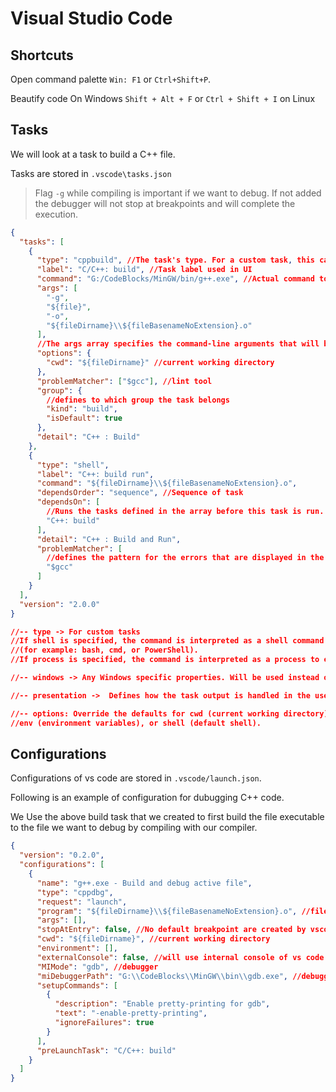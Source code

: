 # Visual Studio Code

## Shortcuts

Open command palette `Win: F1` or `Ctrl+Shift+P`.

Beautify code On Windows `Shift + Alt + F` or `Ctrl + Shift + I` on Linux

## Tasks

We will look at a task to build a C++ file.

Tasks are stored in `.vscode\tasks.json`

> Flag `-g` while compiling is important if we want to debug. If not added the debugger will not stop at breakpoints and will complete the execution.

```json
{
  "tasks": [
    {
      "type": "cppbuild", //The task's type. For a custom task, this can either be shell or process
      "label": "C/C++: build", //Task label used in UI
      "command": "G:/CodeBlocks/MinGW/bin/g++.exe", //Actual command to execute
      "args": [
        "-g",
        "${file}",
        "-o",
        "${fileDirname}\\${fileBasenameNoExtension}.o"
      ],
      //The args array specifies the command-line arguments that will be passed to g++
      "options": {
        "cwd": "${fileDirname}" //current working directory
      },
      "problemMatcher": ["$gcc"], //lint tool
      "group": {
        //defines to which group the task belongs
        "kind": "build",
        "isDefault": true
      },
      "detail": "C++ : Build"
    },
    {
      "type": "shell",
      "label": "C++: build run",
      "command": "${fileDirname}\\${fileBasenameNoExtension}.o",
      "dependsOrder": "sequence", //Sequence of task
      "dependsOn": [
        //Runs the tasks defined in the array before this task is run.
        "C++: build"
      ],
      "detail": "C++ : Build and Run",
      "problemMatcher": [
        //defines the pattern for the errors that are displayed in the terminal
        "$gcc"
      ]
    }
  ],
  "version": "2.0.0"
}

//-- type -> For custom tasks
//If shell is specified, the command is interpreted as a shell command
//(for example: bash, cmd, or PowerShell).
//If process is specified, the command is interpreted as a process to execute.

//-- windows -> Any Windows specific properties. Will be used instead of default

//-- presentation ->  Defines how the task output is handled in the user interface.

//-- options: Override the defaults for cwd (current working directory),
//env (environment variables), or shell (default shell).
```

## Configurations

Configurations of vs code are stored in `.vscode/launch.json`.

Following is an example of configuration for dubugging C++ code.

We Use the above build task that we created to first build the file executable to the file we want to debug by compiling with our compiler.

```json
{
  "version": "0.2.0",
  "configurations": [
    {
      "name": "g++.exe - Build and debug active file",
      "type": "cppdbg",
      "request": "launch",
      "program": "${fileDirname}\\${fileBasenameNoExtension}.o", //file to be executed to debug
      "args": [],
      "stopAtEntry": false, //No default breakpoint are created by vscode
      "cwd": "${fileDirname}", //current working directory
      "environment": [],
      "externalConsole": false, //will use internal console of vs code
      "MIMode": "gdb", //debugger
      "miDebuggerPath": "G:\\CodeBlocks\\MinGW\\bin\\gdb.exe", //debugger path
      "setupCommands": [
        {
          "description": "Enable pretty-printing for gdb",
          "text": "-enable-pretty-printing",
          "ignoreFailures": true
        }
      ],
      "preLaunchTask": "C/C++: build"
    }
  ]
}
```
